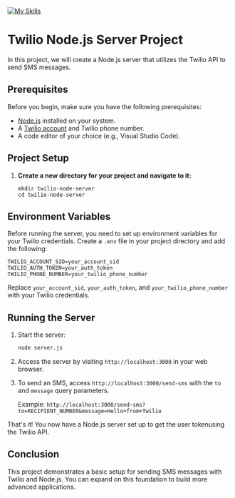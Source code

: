 [![My Skills](https://skillicons.dev/icons?i=nodejs,express&theme=light)](https://skillicons.dev)

# Twilio Node.js Server Project

In this project, we will create a Node.js server that utilizes the Twilio API to send SMS messages. 

## Prerequisites

Before you begin, make sure you have the following prerequisites:

- [Node.js](https://nodejs.org/) installed on your system.
- A [Twilio account](https://www.twilio.com/try-twilio) and Twilio phone number.
- A code editor of your choice (e.g., Visual Studio Code).

## Project Setup

1. **Create a new directory for your project and navigate to it:**

    ```
    mkdir twilio-node-server
    cd twilio-node-server
   ```


## Environment Variables

Before running the server, you need to set up environment variables for your Twilio credentials. Create a `.env` file in your project directory and add the following:

```
TWILIO_ACCOUNT_SID=your_account_sid
TWILIO_AUTH_TOKEN=your_auth_token
TWILIO_PHONE_NUMBER=your_twilio_phone_number
```

Replace `your_account_sid`, `your_auth_token`, and `your_twilio_phone_number` with your Twilio credentials.

## Running the Server

1. Start the server:

    ```bash
    node server.js
    ```

2. Access the server by visiting `http://localhost:3000` in your web browser.

3. To send an SMS, access `http://localhost:3000/send-sms` with the `to` and `message` query parameters.

    Example: `http://localhost:3000/send-sms?to=RECIPIENT_NUMBER&message=Hello+from+Twilio`

That's it! You now have a Node.js server set up to get the user tokenusing the Twilio API.

## Conclusion

This project demonstrates a basic setup for sending SMS messages with Twilio and Node.js. You can expand on this foundation to build more advanced applications.

